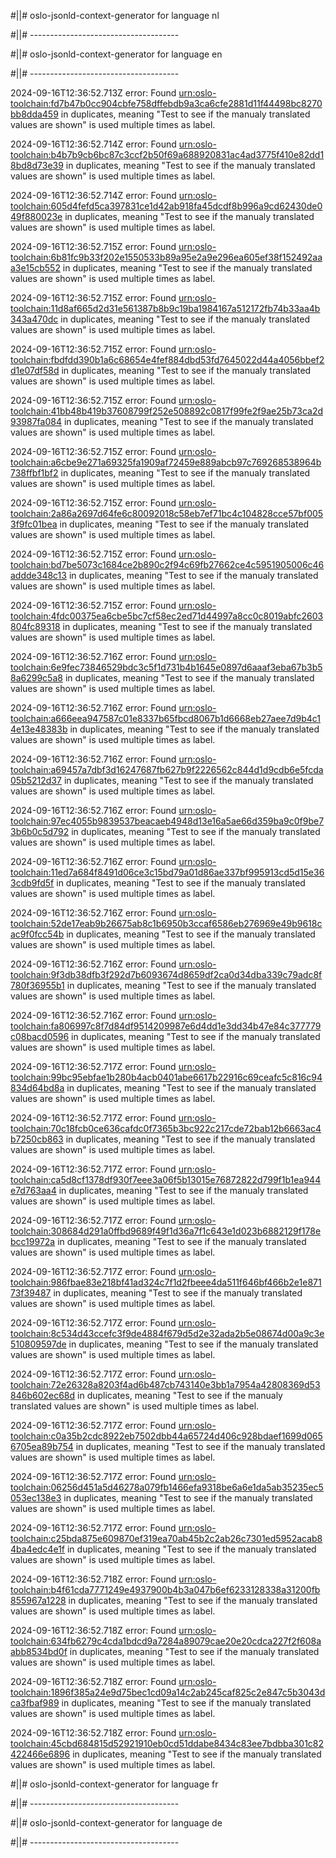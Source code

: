 #||# oslo-jsonld-context-generator for language nl  

#||# -------------------------------------  

#||# oslo-jsonld-context-generator for language en  

#||# -------------------------------------  

2024-09-16T12:36:52.713Z error: Found [urn:oslo-toolchain:fd7b47b0cc904cbfe758dffebdb9a3ca6cfe2881d11f44498bc8270bb8dda459](all-kindfiche-ap.jsonld#L294) in duplicates, meaning "Test to see if the manualy translated values are shown" is used multiple times as label.

2024-09-16T12:36:52.714Z error: Found [urn:oslo-toolchain:b4b7b9cb6bc87c3ccf2b50f69a688920831ac4ad3775f410e82dd18bd8d73e39](all-kindfiche-ap.jsonld#L402) in duplicates, meaning "Test to see if the manualy translated values are shown" is used multiple times as label.

2024-09-16T12:36:52.714Z error: Found [urn:oslo-toolchain:605d4fefd5ca397831ce1d42ab918fa45dcdf8b996a9cd62430de049f880023e](all-kindfiche-ap.jsonld#L465) in duplicates, meaning "Test to see if the manualy translated values are shown" is used multiple times as label.

2024-09-16T12:36:52.715Z error: Found [urn:oslo-toolchain:6b81fc9b33f202e1550533b89a95e2a9e296ea605ef38f152492aaa3e15cb552](all-kindfiche-ap.jsonld#L523) in duplicates, meaning "Test to see if the manualy translated values are shown" is used multiple times as label.

2024-09-16T12:36:52.715Z error: Found [urn:oslo-toolchain:11d8af665d2d31e561387b8b9c19ba1984167a512172fb74b33aa4b343a470dc](all-kindfiche-ap.jsonld#L546) in duplicates, meaning "Test to see if the manualy translated values are shown" is used multiple times as label.

2024-09-16T12:36:52.715Z error: Found [urn:oslo-toolchain:fbdfdd390b1a6c68654e4fef884dbd53fd7645022d44a4056bbef2d1e07df58d](all-kindfiche-ap.jsonld#L615) in duplicates, meaning "Test to see if the manualy translated values are shown" is used multiple times as label.

2024-09-16T12:36:52.715Z error: Found [urn:oslo-toolchain:41bb48b419b37608799f252e508892c0817f99fe2f9ae25b73ca2d93987fa084](all-kindfiche-ap.jsonld#L925) in duplicates, meaning "Test to see if the manualy translated values are shown" is used multiple times as label.

2024-09-16T12:36:52.715Z error: Found [urn:oslo-toolchain:a6cbe9e271a69325fa1909af72459e889abcb97c769268538964b738ffbf1bf2](all-kindfiche-ap.jsonld#L168) in duplicates, meaning "Test to see if the manualy translated values are shown" is used multiple times as label.

2024-09-16T12:36:52.715Z error: Found [urn:oslo-toolchain:2a86a2697d64fe6c80092018c58eb7ef71bc4c104828cce57bf0053f9fc01bea](all-kindfiche-ap.jsonld#L713) in duplicates, meaning "Test to see if the manualy translated values are shown" is used multiple times as label.

2024-09-16T12:36:52.715Z error: Found [urn:oslo-toolchain:bd7be5073c1684ce2b890c2f94c69fb27662ce4c5951905006c46addde348c13](all-kindfiche-ap.jsonld#L219) in duplicates, meaning "Test to see if the manualy translated values are shown" is used multiple times as label.

2024-09-16T12:36:52.715Z error: Found [urn:oslo-toolchain:4fdc00375ea6cbe5bc7cf58ec2ed71d44997a8cc0c8019abfc2603804fc89318](all-kindfiche-ap.jsonld#L242) in duplicates, meaning "Test to see if the manualy translated values are shown" is used multiple times as label.

2024-09-16T12:36:52.716Z error: Found [urn:oslo-toolchain:6e9fec73846529bdc3c5f1d731b4b1645e0897d6aaaf3eba67b3b58a6299c5a8](all-kindfiche-ap.jsonld#L265) in duplicates, meaning "Test to see if the manualy translated values are shown" is used multiple times as label.

2024-09-16T12:36:52.716Z error: Found [urn:oslo-toolchain:a666eea947587c01e8337b65fbcd8067b1d6668eb27aee7d9b4c14e13e48383b](all-kindfiche-ap.jsonld#L327) in duplicates, meaning "Test to see if the manualy translated values are shown" is used multiple times as label.

2024-09-16T12:36:52.716Z error: Found [urn:oslo-toolchain:a69457a7dbf3d16247687fb627b9f2226562c844d1d9cdb6e5fcda05b5212d37](all-kindfiche-ap.jsonld#L367) in duplicates, meaning "Test to see if the manualy translated values are shown" is used multiple times as label.

2024-09-16T12:36:52.716Z error: Found [urn:oslo-toolchain:97ec4055b9839537beacaeb4948d13e16a5ae66d359ba9c0f9be73b6b0c5d792](all-kindfiche-ap.jsonld#L196) in duplicates, meaning "Test to see if the manualy translated values are shown" is used multiple times as label.

2024-09-16T12:36:52.716Z error: Found [urn:oslo-toolchain:11ed7a684f8491d06ce3c15bd79a01d86ae337bf995913cd5d15e363cdb9fd5f](all-kindfiche-ap.jsonld#L441) in duplicates, meaning "Test to see if the manualy translated values are shown" is used multiple times as label.

2024-09-16T12:36:52.716Z error: Found [urn:oslo-toolchain:52de17eab9b26675ab8c1b6950b3ccaf6586eb276969e49b9618cac9f0fcc54b](all-kindfiche-ap.jsonld#L145) in duplicates, meaning "Test to see if the manualy translated values are shown" is used multiple times as label.

2024-09-16T12:36:52.716Z error: Found [urn:oslo-toolchain:9f3db38dfb3f292d7b6093674d8659df2ca0d34dba339c79adc8f780f36955b1](all-kindfiche-ap.jsonld#L690) in duplicates, meaning "Test to see if the manualy translated values are shown" is used multiple times as label.

2024-09-16T12:36:52.716Z error: Found [urn:oslo-toolchain:fa806997c8f7d84df9514209987e6d4dd1e3dd34b47e84c377779c08bacd0596](all-kindfiche-ap.jsonld#L122) in duplicates, meaning "Test to see if the manualy translated values are shown" is used multiple times as label.

2024-09-16T12:36:52.717Z error: Found [urn:oslo-toolchain:99bc95ebfae1b280b4acb0401abe6617b22916c69ceafc5c816c94834d64bd8a](all-kindfiche-ap.jsonld#L741) in duplicates, meaning "Test to see if the manualy translated values are shown" is used multiple times as label.

2024-09-16T12:36:52.717Z error: Found [urn:oslo-toolchain:70c18fcb0ce636cafdc0f7365b3bc922c217cde72bab12b6663ac4b7250cb863](all-kindfiche-ap.jsonld#L764) in duplicates, meaning "Test to see if the manualy translated values are shown" is used multiple times as label.

2024-09-16T12:36:52.717Z error: Found [urn:oslo-toolchain:ca5d8cf1378df930f7eee3a06f5b13015e76872822d799f1b1ea944e7d763aa4](all-kindfiche-ap.jsonld#L569) in duplicates, meaning "Test to see if the manualy translated values are shown" is used multiple times as label.

2024-09-16T12:36:52.717Z error: Found [urn:oslo-toolchain:308684d291a0ffbd9689f49f1d36a7f1c643e1d023b6882129f178ebcc19972a](all-kindfiche-ap.jsonld#L787) in duplicates, meaning "Test to see if the manualy translated values are shown" is used multiple times as label.

2024-09-16T12:36:52.717Z error: Found [urn:oslo-toolchain:986fbae83e218bf41ad324c7f1d2fbeee4da511f646bf466b2e1e87173f39487](all-kindfiche-ap.jsonld#L661) in duplicates, meaning "Test to see if the manualy translated values are shown" is used multiple times as label.

2024-09-16T12:36:52.717Z error: Found [urn:oslo-toolchain:8c534d43ccefc3f9de4884f679d5d2e32ada2b5e08674d00a9c3e510809597de](all-kindfiche-ap.jsonld#L638) in duplicates, meaning "Test to see if the manualy translated values are shown" is used multiple times as label.

2024-09-16T12:36:52.717Z error: Found [urn:oslo-toolchain:72e26328a8203f4ad6b487cb743140e3bb1a7954a42808369d53846b602ec68d](all-kindfiche-ap.jsonld#L879) in duplicates, meaning "Test to see if the manualy translated values are shown" is used multiple times as label.

2024-09-16T12:36:52.717Z error: Found [urn:oslo-toolchain:c0a35b2cdc8922eb7502dbb44a65724d406c928bdaef1699d0656705ea89b754](all-kindfiche-ap.jsonld#L856) in duplicates, meaning "Test to see if the manualy translated values are shown" is used multiple times as label.

2024-09-16T12:36:52.717Z error: Found [urn:oslo-toolchain:06256d451a5d46278a079fb1466efa9318be6a6e1da5ab35235ec5053ec138e3](all-kindfiche-ap.jsonld#L592) in duplicates, meaning "Test to see if the manualy translated values are shown" is used multiple times as label.

2024-09-16T12:36:52.717Z error: Found [urn:oslo-toolchain:c25bda875e609870ef319ea70ab45b2c2ab26c7301ed5952acab84ba4edc4e1f](all-kindfiche-ap.jsonld#L833) in duplicates, meaning "Test to see if the manualy translated values are shown" is used multiple times as label.

2024-09-16T12:36:52.718Z error: Found [urn:oslo-toolchain:b4f61cda7771249e4937900b4b3a047b6ef6233128338a31200fb855967a1228](all-kindfiche-ap.jsonld#L902) in duplicates, meaning "Test to see if the manualy translated values are shown" is used multiple times as label.

2024-09-16T12:36:52.718Z error: Found [urn:oslo-toolchain:634fb6279c4cda1bdcd9a7284a89079cae20e20cdca227f2f608aabb8534bd0f](all-kindfiche-ap.jsonld#L948) in duplicates, meaning "Test to see if the manualy translated values are shown" is used multiple times as label.

2024-09-16T12:36:52.718Z error: Found [urn:oslo-toolchain:1896f385a24e9d75bec1cd09a14c2ab245caf825c2e847c5b3043dca3fbaf989](all-kindfiche-ap.jsonld#L810) in duplicates, meaning "Test to see if the manualy translated values are shown" is used multiple times as label.

2024-09-16T12:36:52.718Z error: Found [urn:oslo-toolchain:45cbd684815d52921910eb0cd51ddabe8434c83ee7bdbba301c82422466e6896](all-kindfiche-ap.jsonld#L494) in duplicates, meaning "Test to see if the manualy translated values are shown" is used multiple times as label.

#||# oslo-jsonld-context-generator for language fr  

#||# -------------------------------------  

#||# oslo-jsonld-context-generator for language de  

#||# -------------------------------------  


